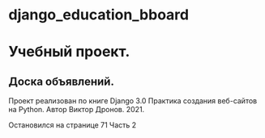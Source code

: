 # django_education_bboard
# Учебный проект. 
## Доска объявлений. 
Проект реализован по книге Django 3.0 Практика создания веб-сайтов на Python. Автор Виктор Дронов. 2021.

Остановился на странице 71 Часть 2
